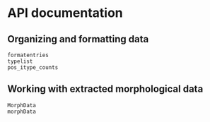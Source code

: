 # API documentation


## Organizing and formatting data

```@docs
formatentries
typelist
pos_itype_counts
```


## Working with extracted morphological data


```@docs
MorphData
morphData
```